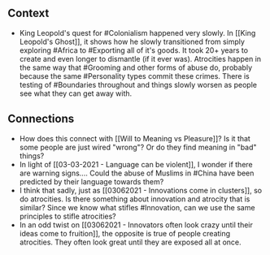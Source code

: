 ## Context
- King Leopold's quest for #Colonialism happened very slowly. In [[King Leopold's Ghost]], it shows how he slowly transitioned from simply exploring #Africa to #Exporting all of it's goods. It took 20+ years to create and even longer to dismantle (if it ever was). Atrocities happen in the same way that #Grooming and other forms of abuse do, probably because the same #Personality types commit these crimes. There is testing of #Boundaries throughout and things slowly worsen as people see what they can get away with. 

## Connections
- How does this connect with [[Will to Meaning vs Pleasure]]? Is it that some people are just wired "wrong"? Or do they find meaning in "bad" things? 
- In light of [[03-03-2021 - Language can be violent]], I wonder if there are warning signs.... Could the abuse of Muslims in #China have been predicted by their language towards them? 
- I think that sadly, just as [[03062021 - Innovations come in clusters]], so do atrocities. Is there something about innovation and atrocity that is similar? Since we know what stifles #Innovation, can we use the same principles to stifle atrocities?
- In an odd twist on [[03062021 - Innovators often look crazy until their ideas come to fruition]], the opposite is true of people creating atrocities. They often look great until they are exposed all at once. 